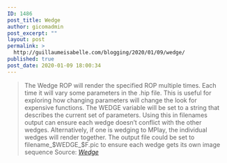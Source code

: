 ```yaml
---
ID: 1486
post_title: Wedge
author: gicomadmin
post_excerpt: ""
layout: post
permalink: >
  http://guillaumeisabelle.com/blogging/2020/01/09/wedge/
published: true
post_date: 2020-01-09 18:00:34
---
```

> The Wedge ROP will render the specified ROP multiple times. Each time it will vary some parameters in the .hip file. This is useful for exploring how changing parameters will change the look for expensive functions. The WEDGE variable will be set to a string that describes the current set of parameters. Using this in filenames output can ensure each wedge doesn’t conflict with the other wedges. Alternatively, if one is wedging to MPlay, the individual wedges will render together. The output file could be set to filename_$WEDGE_$F.pic to ensure each wedge gets its own image sequence Source: *[Wedge][1]*

 [1]: https://www.sidefx.com/docs/houdini/nodes/out/wedge.html